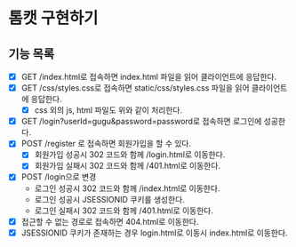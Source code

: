 # 톰캣 구현하기

## 기능 목록

- [x] GET /index.html로 접속하면 index.html 파일을 읽어 클라이언트에 응답한다.
- [x] GET /css/styles.css로 접속하면 static/css/styles.css 파일을 읽어 클라이언트에 응답한다.
    - [x] css 외의 js, html 파일도 위와 같이 처리한다.
- [x] GET /login?userId=gugu&password=password로 접속하면 로그인에 성공한다.
- [x] POST /register 로 접속하면 회원가입을 할 수 있다.
    - [x] 회원가입 성공시 302 코드와 함께 /login.html로 이동한다.
    - [x] 회원가입 실패시 302 코드와 함께 /401.html로 이동한다.
- [x] POST /login으로 변경
    - 로그인 성공시 302 코드와 함께 /index.html로 이동한다.
    - 로그인 성공시 JSESSIONID 쿠키를 생성한다.
    - 로그인 실패시 302 코드와 함께 /401.html로 이동한다.
- [x] 접근할 수 없는 경로로 접속하면 404.html로 이동한다.
- [x] JSESSIONID 쿠키가 존재하는 경우 login.html로 이동시 index.html로 이동한다.